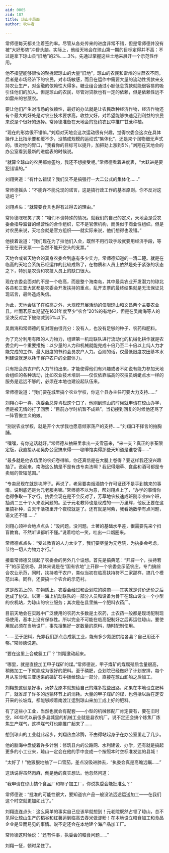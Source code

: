 ```yaml
---
aid: 0005
zid: 187
title: 琼山小局面
author: 吹牛者

---
```




  常师德每天都关注着签约率。尽管从各处传来的进度非常不错，但是常师德并没有被“大好形势”冲昏头脑。实际上，他给天地会在琼山第一期的目标定得并不高：不过是拿下琼山县“旧地”的2%……3%。先通过掌握这些土地来展开一个示范性作用。

  他不指望能够很快的聚拢起琼山的大量“旧地”，琼山的农民和雷州的甘蔗农不同，后者是市场经济下的农民，对市场敏感，而且在运作中需要大量的流动性贷款来支持农业生产，对金融的依赖性大得多。糖业组合通过小额低息贷款就能很容易的吸引住他们的加入。但是琼山的农民，尽管对贷款也有一定的依赖，但是依赖性远不如雷州的甘蔗农。

  要让他们产生对市场的依赖性，最好的办法就是让农民改种经济作物，经济作物还有个最大的好处是对农业技术要求高，收益又好，对希望能够快速见到利益的农民来说是个很好的选择。常师德准备在天地会的签约农民中推广甘蔗种植。

  “现在的形势很不错嘛。”刘翔对天地会这次运动很有兴趣，觉得农委会这次在具体操作上比指示要和缓不少，没搞成规模的运动式“集体化”，还是来个润物细无声式的。很对他的胃口，“我看你的目标可以提升，加把劲上涨到5%。”刘翔在天地会的办公室看到最新的进度表的时候说。

  “就算全琼山的农民都肯签约，我还不想接受呢。”常师德看着进度表，“大跃进是要犯错误的。”

  刘翔笑道：“有什么错误？我们又不是搞强行一大二公式的集体化……”

  常师德摇头：“不能许不能兑现的诺言，这是搞行政工作的基本原则。你不反对这话吧？”

  刘翔点头：“就算要食言也得有过得去的理由。”

  常师德嘿嘿笑了笑：“咱们不谈特殊的情况。就我们的自己的定义，天地会是受农委会指导监督的经营性的合作组织，它不是官僚机构，而类似于商业性组织。但是对农民来说，天地会就是官方组织——就实际来说，他们想得也没错。”

  他接着说道：“我们现在为了拉他们入会，既然不用行政手段就要用经济手段，等于是在开支票——当然不能开空头的支票。”

  天地会或者天地会的真身农委会到底有多少实力，常师德知道的一清二楚。就是在临高的天地会系统已经运作的比较成熟了，在物质和人员上依然是处于紧张的状态之下，特别是农资和农技人员上的缺口很大。

  现在农委会面对的不是一个临高，而是整个海南岛，其中最具农业开发潜力的琼北各县和三亚大区都是农委会开发扶持的重点，乱开支票的最终结果就是无法保证兑现诺言，最终造成失信。

  为此，天地会除了在临高之外，大规模开展活动的仅限琼山和文昌两个主要农业县。叶雨茗原本期望在1631年度至少“农合”20%的有地户，但是在吴南海等人的坚决反对之下被缩减到5%以下。

  吴南海和常师德的反对理由很充分：没有人，也没有足够的种子、农药和肥料。

  为了充分利用有限的人力物力，组建第一机动联队进行流动化的机械化耕作就是农委会的一个重要措施：以少量的人力和机械就能完成十倍乃至二十倍以上纯人力才能完成的工作，最大限度的节约会员农户人力。否则的话，仅最低限度农田基本水利建设就足以耗干客户农户的全部体力。

  只有把会员农户的人力节约出来，才能使得他们有兴趣或者不如说有能力参加天地会组织的各种活动，比如农业技术培训——仅仅依靠临高的农技员蜻蜓点水一样的服务是远远不够的，必须在本地也建设起队伍来。

  常师德说道：“我们要在城里搞个农业学校，你这个县办主任可要大力支持……”

  刘翔心中一喜，执委会总算肯松这个口了，他刚到琼山的时候就申请在琼山办学，但是被无情的打了回票：“目前办学时机暂不成熟”。当初接到回复的时候他还骂了一阵官僚主义的娘。

  “别说农业学校，就是开个大学我也愿意倾家荡产的支持……”刘翔口不择言的拍胸脯。

  “嘿嘿，有你这话就好。”常师德从抽屉里拿出一支雪茄来，“来一支？真正的李荃限定版，我直接从老吴办公室搞来得——咖啡馆卖得那些天知道是谁卷得……”

  “最多就是他农场里的农妇卷得嘛，你还真信是在大腿上卷得？要这样我还没兴趣抽了。说起来，南海这么搞是不是有违专卖法啊？我记得烟草、食盐和酒可都是专卖局的管辖范围。”

  “专卖局现在就是块牌子。再说了，老吴要卖烟酒搞个许可证还不是手到擒来的事情。说到底还是为元老服务嘛。”常师德不以为意，帮刘翔点上了，“办学的事情你也得争取一下才行。执委会现在是不会反对了，芳草地农技速成班刚毕业四个班，抽调二三十个人来没问题的。至于元老教师也是现成的——万里辉，他反正要在这里搞补种，白天干活夜里开个夜校就是了。还有就是阿紫，我看她数学有点问题，语文还不错……”

  刘翔心领神会地点点头：“没问题。没问题。土著的基础水平差，很需要先来个扫盲教育。不然听课都听不懂。”说着哈哈一笑，吐出一口烟圈来。

  常师德点点头：“受过教育的人力太少了，我们要尽量为元老院，为执委会考虑，节约一切人力物力才行。”

  接着常师德又谈起了农委会的另外几个设想。首先是搞典范：“开辟一个，扶持若干”的示范农场。具体来说是在“国有农地”上开辟一个农委会示范农庄，专门搞综合农业示范，同时，扶持若干农户，类似当初在临高扶持符不二家那样，搞几个模范出来。同样，还要搞一个农合的示范村。

  这是政策上的，在物质上，农委会经过和企划院的磋商——其实就是讨价还价之后达成了协议。以第一海上机动联队的一部分人员和设备为骨干在琼山设立一个小型的农机站，为琼山的农业服务；其次是在县里搞一个肥料农药厂。

  目前天地会在实践中广泛使用的农药大多数是土农药，土农药一般都是现场配制现场使用，基本上没有保存性。所以完全不可能在临高配制好之后再运往琼山。要使用就必须在当地设厂，事先搜集好一定数量的原料，随时配制使用。

  “……至于肥料，光靠我们那点合成氨工业，能有多少氮肥供给各县？自己用还不够。”常师德说道。

  “要在这里上合成氨工厂？”刘翔激动起来。

  “哪里，就是直接加工甲子煤矿的煤。”常师德说，甲子煤矿的煤腐殖质含量很高，稍微加工一下就能成为很好的肥料。至于磷肥，企划院已经做好了计划安排，每个月从东沙和三亚运来的磷矿石中拨给琼山一部分，直接在琼山卸船之后加工。

  刘翔想这倒是好事，汤梦龙原本就想给自己的煤多找些出路，如果在本地设立肥料厂，就省却了许多的运输环节上的消耗。大量的甲子煤矿的煤，也包括以后在定安开采的长坡煤，都能够顺着南渡江运到琼山来加工成上好的肥料。

  有了这些小工业，当然也就会有配套——小型的机械修配厂肯定要有，要在旧时空，80年代以前很多县城里的机械工业就是县农机厂。说不定还会搞个炼焦厂炼焦生产煤气，这样煤气灯也能推广起来了……

  想到琼山的工业就此起步，刘翔热血沸腾，不由得站起身子在办公室里走了几步。

  他的脑海中盘旋着许多计划：修筑县内的公路网、水利建设、办学，还有就是搞起更多的小工业来，琼山一定会在他的手中变成一个按照本时空标准发达的县城！

  “太好了！”他狠狠地抽了一口雪茄，差点没吸进肺去，“执委会真是高瞻远瞩……”

  这话说得虽然肉麻，倒是他的真实想法。他忽然问道：

  “我申请在琼山搞个食品厂和椰子加工厂，你说执委会能批准么？”

  常师德说：“批准的可能性很大，要知道农产品一般没法远途运送加工——在我们这个时空就更加如此了。”

  刘翔连连点头：这么简单的事实自己应该早就想到！元老院既然占领了琼山，总不见得让琼山生产的稻谷和红薯运到临高去舂米做淀粉！在本地设立粮食加工和食品企业是显而易见的事情。说不定还会在本地建个海产品加工厂。

  常师德这时候说：“还有件事，执委会的粮食问题……”

  刘翔一怔，顿时呆住了。



